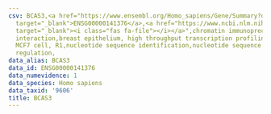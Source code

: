 ```yaml
---
csv: BCAS3,<a href="https://www.ensembl.org/Homo_sapiens/Gene/Summary?db=core;g=ENSG00000141376"
  target="_blank">ENSG00000141376</a>,<a href="https://www.ncbi.nlm.nih.gov/pubmed/22863008"
  target="_blank"><i class="fas fa-file"></i></a>",chromatin immunoprecipitation assay,direct
  interaction,breast epithelium, high throughput transcription profiling by microarray,
  MCF7 cell, R1,nucleotide sequence identification,nucleotide sequence identification,transcriptional
  regulation,
data_alias: BCAS3
data_id: ENSG00000141376
data_numevidence: 1
data_species: Homo sapiens
data_taxid: '9606'
title: BCAS3
---
```

